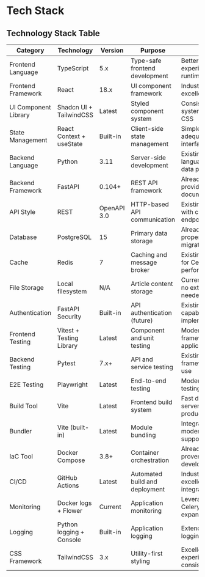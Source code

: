 # Tech Stack

## Technology Stack Table

| Category | Technology | Version | Purpose | Rationale |
|----------|------------|---------|---------|-----------|
| Frontend Language | TypeScript | 5.x | Type-safe frontend development | Better development experience and fewer runtime errors |
| Frontend Framework | React | 18.x | UI component framework | Industry standard with excellent ecosystem |
| UI Component Library | Shadcn UI + TailwindCSS | Latest | Styled component system | Consistent design system with utility-first CSS |
| State Management | React Context + useState | Built-in | Client-side state management | Simple solution adequate for admin interface complexity |
| Backend Language | Python | 3.11 | Server-side development | Existing codebase language, excellent for data processing |
| Backend Framework | FastAPI | 0.104+ | REST API framework | Already implemented, provides automatic documentation |
| API Style | REST | OpenAPI 3.0 | HTTP-based API communication | Existing implementation with comprehensive endpoints |
| Database | PostgreSQL | 15 | Primary data storage | Already configured with proper schema and migrations |
| Cache | Redis | 7 | Caching and message broker | Existing implementation for Celery and performance |
| File Storage | Local filesystem | N/A | Article content storage | Current implementation, no external storage needed yet |
| Authentication | FastAPI Security | Built-in | API authentication (future) | Existing framework capability for future auth implementation |
| Frontend Testing | Vitest + Testing Library | Latest | Component and unit testing | Modern, fast testing framework for React applications |
| Backend Testing | Pytest | 7.x+ | API and service testing | Existing testing framework already in use |
| E2E Testing | Playwright | Latest | End-to-end testing | Modern, reliable E2E testing across browsers |
| Build Tool | Vite | Latest | Frontend build system | Fast development server and optimized production builds |
| Bundler | Vite (built-in) | Latest | Module bundling | Integrated with Vite, modern ES modules support |
| IaC Tool | Docker Compose | 3.8+ | Container orchestration | Already configured and proven for development/production |
| CI/CD | GitHub Actions | Latest | Automated build and deployment | Industry standard with excellent Docker integration |
| Monitoring | Docker logs + Flower | Current | Application monitoring | Leverage existing Celery monitoring, expand as needed |
| Logging | Python logging + Console | Built-in | Application logging | Extend existing backend logging to frontend |
| CSS Framework | TailwindCSS | 3.x | Utility-first styling | Excellent developer experience and design consistency |
